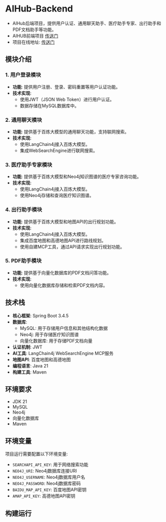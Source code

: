 # AIHub-Backend

- AIHub后端项目，提供用户认证、通用聊天助手、医疗助手专家、出行助手和PDF文档助手等功能。
- AIHUB前端项目 [传送门](https://github.com/Dai5297/AIHub-Frontend)
- 项目在线地址: [传送门](https://aihub.daiai.top)

## 模块介绍

### 1. 用户登录模块
- **功能**: 提供用户注册、登录、密码重置等用户认证功能。
- **技术实现**:
  - 使用JWT（JSON Web Token）进行用户认证。
  - 数据存储在MySQL数据库中。

### 2. 通用聊天模块
- **功能**: 提供基于百炼大模型的通用聊天功能，支持联网搜索。
- **技术实现**:
  - 使用LangChain4j接入百炼大模型。
  - 集成WebSearchEngine进行联网搜索。

### 3. 医疗助手专家模块
- **功能**: 提供基于百炼大模型和Neo4j知识图谱的医疗专家咨询功能。
- **技术实现**:
  - 使用LangChain4j接入百炼大模型。
  - 使用Neo4j存储和查询医疗知识图谱。

### 4. 出行助手模块
- **功能**: 提供基于百炼大模型和地图API的出行规划功能。
- **技术实现**:
  - 使用LangChain4j接入百炼大模型。
  - 集成百度地图和高德地图API进行路线规划。
  - 使用自建MCP工具，通过API请求实现出行规划功能。

### 5. PDF助手模块
- **功能**: 提供基于向量化数据库的PDF文档问答功能。
- **技术实现**:
  - 使用向量化数据库存储和检索PDF文档内容。

## 技术栈
- **核心框架**: Spring Boot 3.4.5
- **数据库**:
  - MySQL: 用于存储用户信息和其他结构化数据
  - Neo4j: 用于存储医疗知识图谱
  - 向量化数据库: 用于存储PDF文档向量
- **认证机制**: JWT
- **AI工具**: LangChain4j WebSearchEngine MCP服务
- **地图API**: 百度地图和高德地图
- **编程语言**: Java 21
- **构建工具**: Maven

## 环境要求
- JDK 21
- MySQL
- Neo4j
- 向量化数据库
- Maven

## 环境变量
项目运行需要配置以下环境变量:
- `SEARCHAPI_API_KEY`: 用于网络搜索功能
- `NEO4J_URI`: Neo4j数据库连接URI
- `NEO4J_USERNAME`: Neo4j数据库用户名
- `NEO4J_PASSWORD`: Neo4j数据库密码
- `BAIDU_MAP_API_KEY`: 百度地图API密钥
- `AMAP_API_KEY`: 高德地图API密钥

## 构建运行

